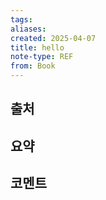 ```yaml
---
tags:
aliases: 
created: 2025-04-07
title: hello
note-type: REF
from: Book
---
```


## 출처

## 요약

## 코멘트